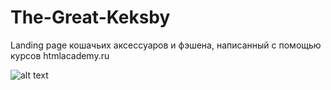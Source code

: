 # The-Great-Keksby
Landing page кошачьих аксессуаров и фэшена, написанный с помощью курсов htmlacademy.ru

![alt text](img/sreencapture.png)
